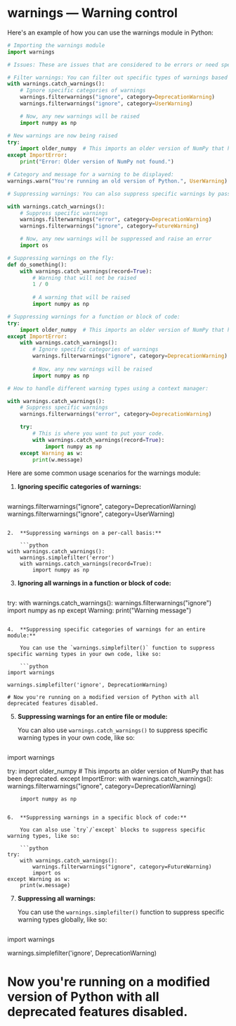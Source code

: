 # warnings — Warning control

Here's an example of how you can use the warnings module in Python:

```python
# Importing the warnings module
import warnings

# Issues: These are issues that are considered to be errors or need special attention.

# Filter warnings: You can filter out specific types of warnings based on their category.
with warnings.catch_warnings():
    # Ignore specific categories of warnings
    warnings.filterwarnings("ignore", category=DeprecationWarning)
    warnings.filterwarnings("ignore", category=UserWarning)

    # Now, any new warnings will be raised
    import numpy as np

# New warnings are now being raised
try:
    import older_numpy  # This imports an older version of NumPy that has been deprecated.
except ImportError:
    print("Error: Older version of NumPy not found.")

# Category and message for a warning to be displayed:
warnings.warn("You're running an old version of Python.", UserWarning)

# Suppressing warnings: You can also suppress specific warnings by passing their category directly into the warn function.

with warnings.catch_warnings():
    # Suppress specific warnings
    warnings.filterwarnings("error", category=DeprecationWarning)
    warnings.filterwarnings("ignore", category=FutureWarning)

    # Now, any new warnings will be suppressed and raise an error
    import os

# Suppressing warnings on the fly:
def do_something():
    with warnings.catch_warnings(record=True):
        # Warning that will not be raised
        1 / 0
        
        # A warning that will be raised
        import numpy as np

# Suppressing warnings for a function or block of code:
try:
    import older_numpy  # This imports an older version of NumPy that has been deprecated.
except ImportError:
    with warnings.catch_warnings():
        # Ignore specific categories of warnings
        warnings.filterwarnings("ignore", category=DeprecationWarning)
        
        # Now, any new warnings will be raised
        import numpy as np

# How to handle different warning types using a context manager:

with warnings.catch_warnings():
    # Suppress specific warnings
    warnings.filterwarnings("error", category=DeprecationWarning)

    try:
        # This is where you want to put your code.
        with warnings.catch_warnings(record=True):
            import numpy as np
    except Warning as w:
        print(w.message)
```

Here are some common usage scenarios for the warnings module:

1.  **Ignoring specific categories of warnings:** 

    ```python
warnings.filterwarnings("ignore", category=DeprecationWarning)
warnings.filterwarnings("ignore", category=UserWarning)
```

2.  **Suppressing warnings on a per-call basis:**

    ```python
with warnings.catch_warnings():
    warnings.simplefilter('error')
    with warnings.catch_warnings(record=True):
        import numpy as np
```

3.  **Ignoring all warnings in a function or block of code:**

    ```python
try:
    with warnings.catch_warnings():
        warnings.filterwarnings("ignore")
        import numpy as np
except Warning:
    print("Warning message")
```

4.  **Suppressing specific categories of warnings for an entire module:**

    You can use the `warnings.simplefilter()` function to suppress specific warning types in your own code, like so:

    ```python
import warnings

warnings.simplefilter('ignore', DeprecationWarning)

# Now you're running on a modified version of Python with all deprecated features disabled.
```

5.  **Suppressing warnings for an entire file or module:**

    You can also use `warnings.catch_warnings()` to suppress specific warning types in your own code, like so:

    ```python
import warnings

try:
    import older_numpy  # This imports an older version of NumPy that has been deprecated.
except ImportError:
    with warnings.catch_warnings():
        warnings.filterwarnings("ignore", category=DeprecationWarning)
        
        import numpy as np
```

6.  **Suppressing warnings in a specific block of code:**

    You can also use `try`/`except` blocks to suppress specific warning types, like so:

    ```python
try:
    with warnings.catch_warnings():
        warnings.filterwarnings("ignore", category=FutureWarning)
        import os
except Warning as w:
    print(w.message)
```

7.  **Suppressing all warnings:**

    You can use the `warnings.simplefilter()` function to suppress specific warning types globally, like so:

    ```python
import warnings

warnings.simplefilter('ignore', DeprecationWarning)

# Now you're running on a modified version of Python with all deprecated features disabled.
```
